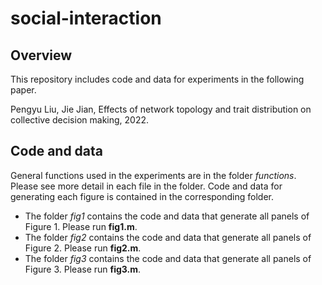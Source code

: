 # social-interaction

## Overview

This repository includes code and data for experiments in the following paper. 

Pengyu Liu, Jie Jian, Effects of network topology and trait distribution on collective decision making, 2022.

## Code and data

General functions used in the experiments are in the folder *functions*. Please see more detail in each file in the folder.
Code and data for generating each figure is contained in the corresponding folder.

- The folder *fig1* contains the code and data that generate all panels of Figure 1. Please run **fig1.m**.
- The folder *fig2* contains the code and data that generate all panels of Figure 2. Please run **fig2.m**.
- The folder *fig3* contains the code and data that generate all panels of Figure 3. Please run **fig3.m**.
